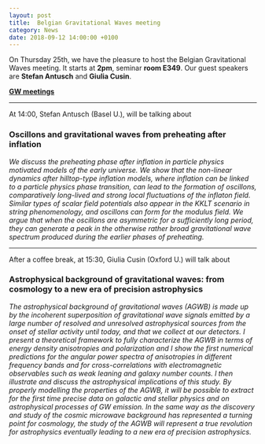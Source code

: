 ```yaml
---
layout: post
title:  Belgian Gravitational Waves meeting
category: News
date: 2018-09-12 14:00:00 +0100
---
```


On Thursday 25th, we have the pleasure to host the Belgian
Gravitational Waves meeting. It starts at **2pm**, seminar **room
E349**. Our guest speakers are **Stefan Antusch** and **Giulia
Cusin**.

[**GW meetings**](https://fys.kuleuven.be/gwc/activities-folder/GWseminars)

---

At 14:00, Stefan Antusch (Basel U.), will be talking about


### Oscillons and gravitational waves from preheating after inflation


*We discuss the preheating phase after inflation in particle physics
motivated models of the early universe. We show that the non-linear
dynamics after hilltop-type inflation models, where inflation can be
linked to a particle physics phase transition, can lead to the
formation of oscillons, comparatively long-lived and strong local
fluctuations of the inflaton field. Similar types of scalar field
potentials also appear in the KKLT scenario in string phenomenology,
and oscillons can form for the modulus field. We argue that when the
oscillons are asymmetric for a sufficiently long period, they can
generate a peak in the otherwise rather broad gravitational wave
spectrum produced during the earlier phases of preheating.*

---

After a coffee break, at 15:30, Giulia Cusin (Oxford U.) will talk about

### Astrophysical background of gravitational waves: from cosmology to a new era of precision astrophysics


*The astrophysical background of gravitational waves (AGWB) is made up
by the incoherent superposition of gravitational wave signals emitted
by a large number of resolved and unresolved astrophysical sources
from the onset of stellar activity until today, and that we collect at
our detectors. I present a theoretical framework to fully characterize
the AGWB in terms of energy density anisotropies and polarization and
I show the first numerical predictions for the angular power spectra
of anisotropies in different frequency bands and for
cross-correlations with electromagnetic observables such as weak
leaning and galaxy number counts. l then illustrate and discuss the
astrophysical implications of this study.  By properly modelling the
properties of the AGWB, it will be possible to extract for the first
time precise data on galactic and stellar physics and on astrophysical
processes of GW emission. In the same way as the discovery and study
of the cosmic microwave background has represented a turning point for
cosmology, the study of the AGWB will represent a true revolution for
astrophysics eventually leading to a new era of precision
astrophysics.*





